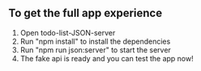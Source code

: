 ## To get the full app experience
1. Open todo-list-JSON-server
2. Run "npm install" to install the dependencies
3. Run "npm run json:server" to start the server
4. The fake api is ready and you can test the app now!
